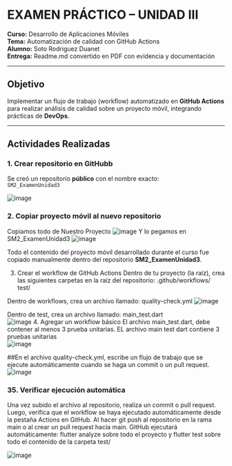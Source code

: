 
#  EXAMEN PRÁCTICO – UNIDAD III

**Curso:** Desarrollo de Aplicaciones Móviles  
**Tema:** Automatización de calidad con GitHub Actions  
**Alumno:** Soto Rodriguez Duanet  
**Entrega:** Readme.md convertido en PDF con evidencia y documentación  

---

## Objetivo

Implementar un flujo de trabajo (workflow) automatizado en **GitHub Actions** para realizar análisis de calidad sobre un proyecto móvil, integrando prácticas de **DevOps**.

---

##  Actividades Realizadas

### 1.  Crear repositorio en GitHubb

Se creó un repositorio **público** con el nombre exacto:  
 `SM2_ExamenUnidad3`
 
![image](https://github.com/user-attachments/assets/a305f819-766c-4bcb-85b9-c3564f04efa6)

### 2.  Copiar proyecto móvil al nuevo repositorio

Copiamos todo de Nuestro Proyecto 
![image](https://github.com/user-attachments/assets/67f53a0e-39f1-4bc7-81be-5a03df1086b1)
Y lo pegamos en SM2_ExamenUnidad3
![image](https://github.com/user-attachments/assets/f78ca99c-e4ab-4753-b9ef-0d3359328b92)

Todo el contenido del proyecto móvil desarrollado durante el curso fue copiado manualmente dentro del repositorio **SM2_ExamenUnidad3**.

3.	Crear el workflow de GitHub Actions
Dentro de tu proyecto (la raíz), crea las siguientes carpetas en la raíz del repositorio:
.github/workflows/
test/

Dentro de workflows, crea un archivo llamado: quality-check.yml
![image](https://github.com/user-attachments/assets/4d8fd999-a8a0-4817-b330-067eac5ddb64)

Dentro de test, crea un archivo llamado: main_test.dart  
![image](https://github.com/user-attachments/assets/20349007-1456-40a7-a8df-b1ae55a8e41c)
4.	Agregar un workflow básico
El archivo main_test.dart, debe contener al menos 3 prueba unitarias.
EL archivo main test dart contiene 3 pruebas unitarias  
![image](https://github.com/user-attachments/assets/243b3174-5c56-478b-b950-d7f5ac43016f)

##En el archivo quality-check.yml, escribe un flujo de trabajo que se ejecute automáticamente cuando se haga un commit o un pull request.
![image](https://github.com/user-attachments/assets/1c54beb2-fad8-4518-a53f-f2a5020202ba)

### 35.	Verificar ejecución automática
Una vez subido el archivo al repositorio, realiza un commit o pull request.
Luego, verifica que el workflow se haya ejecutado automáticamente desde la pestaña Actions en GitHub.
Al hacer git push al repositorio en la rama main o al crear un pull request hacia main. GitHub ejecutará automáticamente: flutter analyze sobre todo el proyecto y  flutter test sobre todo el contenido de la carpeta test/

![image](https://github.com/user-attachments/assets/0e870dfc-bb26-4575-852e-b20883bbcc33)





